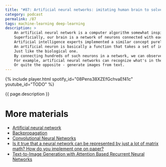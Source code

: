 ```yaml
---
title: "#87: Artificial neural networks: imitating human brain to solve problems like humans"
category: podcast
permalink: /87
tags: machine-learning deep-learning
description: >
    An artificial neural network is a computer algorithm somewhat inspired by our brains.
    Superficially, our brain is a network of neurons connected with each other and communicating via electrical impulses.
    Artificial intelligence experts implemented a similar concept purely in software.
    An artificial neuron is basically a function that takes a set of inputs and has an output.
    Just like the biological one.
    By connecting hundreds of such neurons in a network, we can observe quite _intelligent_ behaviours.
    For example, artificial neural networks can recognize what's in the image.
    Or quite the opposite - generate images from text.
---
```


{% include player.html spotify_id="08Pens38XZEfGchvaEf41c" youtube_id="TODO" %}

{{ page.description }}

<!--
But first things first.
Both inputs and outputs are basically just numbers.
The simplest neuron may take two numbers and return their sum or product.
In that case, the so-called _activation function_ is addition or multiplication respectively.
It's called _activtion_, because it decides whether our neuron "_activates_" with respect to inputs.
In other words, if it produces an output signal.
In practice, the activation function must be nonlinear, for example, logarithmic or exponential.

OK, so how does all this work together?
First of all, neurons are typically organized into a multi-layer network.
The outcome of one layer is propagated to the subsequent layer.
The number of layers and neurons in each layer comes from experimentation.
That's one of the deciding factors, how well the network operates.

The other factor is even more important.
One neuron may receive hundreds of inputs.
The activation function inside that neuron must decide, which inputs are more important than the others.
So, each input has a weight.
With one set of weights, our neural network may recognise cats and dogs.
The same network with different weights may translate from Polish to Chinese.
There may be hundreds of thousands of weights to adjust.
How do we come with them?
The secret is: we don't!

Instead, we create a rather random network that is not capable of doing anything useful.
Then we feed that network with, for example, pictures of cats and dogs.
By the way, a picture 1000 by 1000 pixels is represented as a million input.
One input number per pixel.
Anyway, our network digests that and produces a single number as an output.
That number is garbage because the network is random.
However!
We know what the output was supposed to be.
Let's say `0` for cat and `1` for a dog.
Then the algorithm known as _backpropagation_ adjusts each weight ever so slightly.
The next time the neural network receives a cat image, it is slightly closer to the expected outcome.

This process, known as supervised learning, is repeated for thousands if not millions of inputs.
After many hours of training, the network can recognize cats, tumours, or Chinese poems.

Artificial neural networks are actively studied.
For example **deep neural network** consists of multiple layers to support more complex problems.
**Recurrent neural network** supports the flow of signals in any direction, not only forward.
**Convolutional neural network** adds spatial filtering over input image.
All these techniques allow speech recognition, artificial image generation and more.

Interestingly, artificial neural networks were invented quite some time ago.
But only recent research, combined with growing hardware capabilities, allowed them to grow in significance.

That's it, thanks for listening, bye!
-->

# More materials

* [Artificial neural network](https://en.wikipedia.org/wiki/Artificial_neural_network)
* [Backpropagation](https://en.wikipedia.org/wiki/Backpropagation)
* [Convolutional Neural Networks](https://www.ibm.com/cloud/learn/convolutional-neural-networks)
* [Is it true that a neural network can be represented by just a lot of matrix math? How do you implement one on paper?](https://www.quora.com/Is-it-true-that-a-neural-network-can-be-represented-by-just-a-lot-of-matrix-math-How-do-you-implement-one-on-paper)
* [Text-to-Image Generation with Attention Based Recurrent Neural Networks](https://deepai.org/publication/text-to-image-generation-with-attention-based-recurrent-neural-networks) 
